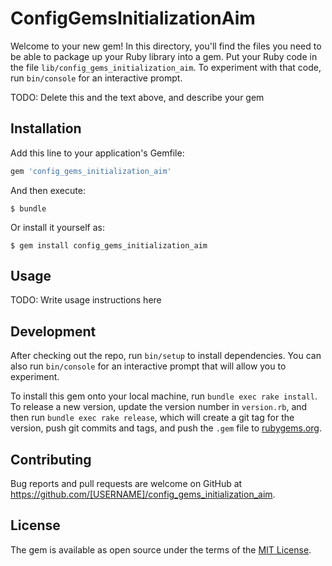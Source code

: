 # ConfigGemsInitializationAim

Welcome to your new gem! In this directory, you'll find the files you need to be able to package up your Ruby library into a gem. Put your Ruby code in the file `lib/config_gems_initialization_aim`. To experiment with that code, run `bin/console` for an interactive prompt.

TODO: Delete this and the text above, and describe your gem

## Installation

Add this line to your application's Gemfile:

```ruby
gem 'config_gems_initialization_aim'
```

And then execute:

    $ bundle

Or install it yourself as:

    $ gem install config_gems_initialization_aim

## Usage

TODO: Write usage instructions here

## Development

After checking out the repo, run `bin/setup` to install dependencies. You can also run `bin/console` for an interactive prompt that will allow you to experiment.

To install this gem onto your local machine, run `bundle exec rake install`. To release a new version, update the version number in `version.rb`, and then run `bundle exec rake release`, which will create a git tag for the version, push git commits and tags, and push the `.gem` file to [rubygems.org](https://rubygems.org).

## Contributing

Bug reports and pull requests are welcome on GitHub at https://github.com/[USERNAME]/config_gems_initialization_aim.

## License

The gem is available as open source under the terms of the [MIT License](https://opensource.org/licenses/MIT).
